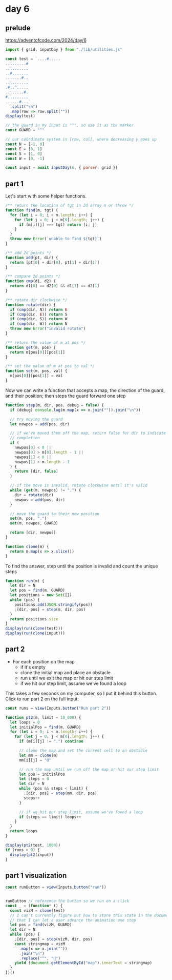 # day 6

## prelude

https://adventofcode.com/2024/day/6

```js echo
import { grid, inputDay } from "./lib/utilities.js"
```

```js echo
const test = `....#.....
.........#
..........
..#.......
.......#..
..........
.#..^.....
........#.
#.........
......#...`
  .split("\n")
  .map(row => row.split(""))
display(test)

// the guard in my input is "^", so use it as the marker
const GUARD = "^"

// our coördinate system is [row, col], where decreasing y goes up
const N = [-1, 0]
const E = [0, 1]
const S = [1, 0]
const W = [0, -1]

const input = await inputDay(6, { parser: grid })
```

## part 1

Let's start with some helper functions.

```js echo
/** return the location of tgt in 2d array m or throw */
function find(m, tgt) {
  for (let i = 0; i < m.length; i++) {
    for (let j = 0; j < m[0].length; j++) {
      if (m[i][j] === tgt) return [i, j]
    }
  }
  throw new Error(`unable to find ${tgt}`)
}

/** add 2d points */
function add(pt, dir) {
  return [pt[0] + dir[0], pt[1] + dir[1]]
}

/** compare 2d points */
function cmp(d1, d2) {
  return d1[0] == d2[0] && d1[1] == d2[1]
}

/** rotate dir clockwise */
function rotate(dir) {
  if (cmp(dir, N)) return E
  if (cmp(dir, E)) return S
  if (cmp(dir, S)) return W
  if (cmp(dir, W)) return N
  throw new Error("invalid rotate")
}

/** return the value of m at pos */
function get(m, pos) {
  return m[pos[0]][pos[1]]
}

/** set the value of m at pos to val */
function set(m, pos, val) {
  m[pos[0]][pos[1]] = val
}
```

Now we can write a function that accepts a map, the direction of the guard, and their position; then steps the guard forward one step

```js echo
function step(m, dir, pos, debug = false) {
  if (debug) console.log(m.map(x => x.join("")).join("\n"))

  // try moving the guard
  let newpos = add(pos, dir)

  // if we've moved them off the map, return false for dir to indicate
  // completion
  if (
    newpos[0] < 0 ||
    newpos[0] > m[0].length - 1 ||
    newpos[1] < 0 ||
    newpos[1] > m.length - 1
  ) {
    return [dir, false]
  }

  // if the move is invalid, rotate clockwise until it's valid
  while (get(m, newpos) != ".") {
    dir = rotate(dir)
    newpos = add(pos, dir)
  }

  // move the guard to their new position
  set(m, pos, ".")
  set(m, newpos, GUARD)

  return [dir, newpos]
}

function clone(m) {
  return m.map(x => x.slice())
}
```

To find the answer, step until the position is invalid and count the unique steps

```js echo
function run(m) {
  let dir = N
  let pos = find(m, GUARD)
  let positions = new Set([])
  while (pos) {
    positions.add(JSON.stringify(pos))
    ;[dir, pos] = step(m, dir, pos)
  }
  return positions.size
}
display(run(clone(test)))
display(run(clone(input)))
```

## part 2

- For each position on the map
  - if it's empty
  - clone the initial map and place an obstacle
  - run until we exit the map or hit our step limit
  - if we hit our step limit, assume we've found a loop

This takes a few seconds on my computer, so I put it behind this button. Click to run part 2 on the full input:

```js
const runs = view(Inputs.button("Run part 2"))
```

```js echo
function pt2(m, limit = 10_000) {
  let loops = 0
  let initialPos = find(m, GUARD)
  for (let i = 0; i < m.length; i++) {
    for (let j = 0; j < m[0].length; j++) {
      if (m[i][j] != ".") continue

      // clone the map and set the current cell to an obstacle
      let mm = clone(m)
      mm[i][j] = "O"

      // run the map until we run off the map or hit our step limit
      let pos = initialPos
      let steps = 0
      let dir = N
      while (pos && steps < limit) {
        ;[dir, pos] = step(mm, dir, pos)
        steps++
      }

      // if we hit our step limit, assume we've found a loop
      if (steps == limit) loops++
    }
  }
  return loops
}

display(pt2(test, 1000))
if (runs > 0) {
  display(pt2(input))
}
```

## part 1 visualization

```js
const runButton = view(Inputs.button("run"))
```

<pre id="map"></pre>

```js echo
runButton // reference the button so we run on a click
const _ = (function* () {
  const vizM = clone(test)
  // I can't currently figure out how to store this state in the document such
  // that I can let a user advance the animation one step
  let pos = find(vizM, GUARD)
  let dir = N
  while (pos) {
    ;[dir, pos] = step(vizM, dir, pos)
    const stringmap = vizM
      .map(x => x.join(""))
      .join("\n")
      .replace("^", "💂")
    yield (document.getElementById("map").innerText = stringmap)
  }
})()
```
